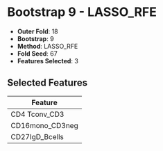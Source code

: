 # Bootstrap 9 - LASSO_RFE

- **Outer Fold**: 18
- **Bootstrap**: 9
- **Method**: LASSO_RFE
- **Fold Seed**: 67
- **Features Selected**: 3

## Selected Features

| Feature |
|---------|
| CD4 Tconv_CD3 |
| CD16mono_CD3neg |
| CD27IgD_Bcells |

